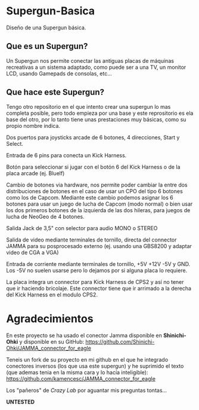 # Supergun-Basica
Diseño de una Supergun básica.

## Que es un Supergun?
Un Supergun nos permite conectar las antiguas placas de máquinas recreativas a un sistema adaptado, como puede ser a una TV, un monitor LCD, usando Gamepads de consolas, etc...

## Que hace este Supergun?
Tengo otro repositorio en el que intento crear una supergun lo mas completa posible, pero todo empieza por una base y este reprositorio es ela base del otro, por lo tanto tiene unas prestaciones muy básicas, como su propio nombre indica.

Dos puertos para joysticks arcade de 6 botones, 4 direcciones, Start y Select.

Entrada de 6 pins para conecta un Kick Harness.

Botón para seleccionar si jugar con el botón 6 del Kick Harness o de la placa arcade (ej. Bluelf)

Cambio de botones via hardware, nos permite poder cambiar la entre dos distribuciones de botones en el caso de usar un CPO del tipo 6 botones como los de Capcom. Mediante este cambio podemos asignar los 6 botones para usar un juego de lucha de Capcom (modo normal) o bien usar los dos primeros botones de la izquierda de las dos hileras, para juegos de lucha de NeoGeo de 4 botones.

Salida Jack de 3,5" con selector para audio MONO o STEREO

Salida de video mediante terminales de tornillo, directa del connector JAMMA para su posprocesado externo (ej. usando una GBS8200 y adaptar video de CGA a VGA)

Entrada de corriente mediante terminales de tornillo, +5V +12V -5V y GND. Los -5V no suelen usarse pero lo dejamos por si alguna placa lo requiere.

La placa integra un connector para Kick Harness de CPS2 y así no tener que ir haciendo bricolaje. Este connector tiene que ir arrimado a la derecha del Kick Harness en el modulo CPS2.

# Agradecimientos
En este proyecto se ha usado el conector Jamma disponible en **Shinichi-Ohki** y disponible en su GitHub: https://github.com/Shinichi-Ohki/JAMMA_connector_for_eagle

Teneis un fork de su proyecto en mi github en el que he integrado conectores inversos (los que usa este supergun) y he suprimido el texto (que ademas tenia en la misma cara y lo hacía inteligible): https://github.com/kamencesc/JAMMA_connector_for_eagle

Los "pañeros" de _Crazy Lab_ por aguantar mis preguntas tontas...

**UNTESTED**
